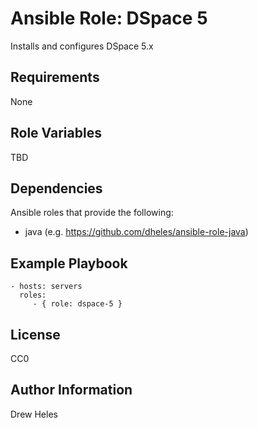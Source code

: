 Ansible Role: DSpace 5
=========

Installs and configures DSpace 5.x


Requirements
------------

None


Role Variables
--------------

TBD


Dependencies
------------

Ansible roles that provide the following:
  - java (e.g. https://github.com/dheles/ansible-role-java)


Example Playbook
----------------

    - hosts: servers
      roles:
         - { role: dspace-5 }


License
-------

CC0


Author Information
------------------

Drew Heles
